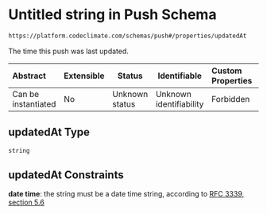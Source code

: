 # Untitled string in Push Schema

```txt
https://platform.codeclimate.com/schemas/push#/properties/updatedAt
```

The time this push was last updated.


| Abstract            | Extensible | Status         | Identifiable            | Custom Properties | Additional Properties | Access Restrictions | Defined In                                                                       |
| :------------------ | ---------- | -------------- | ----------------------- | :---------------- | --------------------- | ------------------- | -------------------------------------------------------------------------------- |
| Can be instantiated | No         | Unknown status | Unknown identifiability | Forbidden         | Allowed               | none                | [Push.schema.json\*](../../spec/schemas/Push.schema.json "open original schema") |

## updatedAt Type

`string`

## updatedAt Constraints

**date time**: the string must be a date time string, according to [RFC 3339, section 5.6](https://tools.ietf.org/html/rfc3339 "check the specification")
